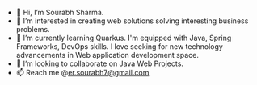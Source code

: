 - 👋 Hi, I’m Sourabh Sharma.
- 👀 I’m interested in creating web solutions solving interesting business problems.
- 🌱 I’m currently learning Quarkus. I'm equipped with Java, Spring Frameworks, DevOps skills. I love seeking for new technology advancements in Web application development space.
- 💞️ I’m looking to collaborate on Java Web Projects.
- 📫 Reach me @er.sourabh7@gmail.com

<!---
soumeg09/soumeg09 is a ✨ special ✨ repository because its `README.md` (this file) appears on your GitHub profile.
You can click the Preview link to take a look at your changes.
--->
